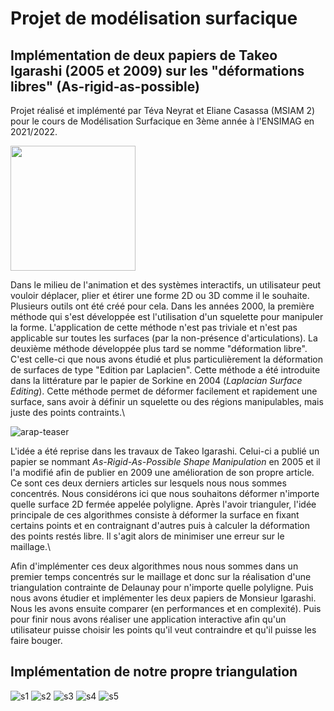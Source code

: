 # Projet de modélisation surfacique
## Implémentation de deux papiers de Takeo Igarashi (2005 et 2009) sur les "déformations libres" (As-rigid-as-possible)

Projet réalisé et implémenté par Téva Neyrat et Eliane Casassa (MSIAM 2) pour le cours de Modélisation Surfacique en 3ème année à l'ENSIMAG en 2021/2022.

<img src="https://github.com/ElianeCasassa/Modelisation-surfacique/assets/105204079/11d54984-c7fc-49a8-8e87-634c385a2389" width="200" height="200" />


Dans le milieu de l'animation et des systèmes interactifs, un utilisateur peut vouloir déplacer, plier et étirer une forme 2D ou 3D comme il le souhaite. Plusieurs outils ont été créé pour cela. Dans les années 2000, la première méthode qui s'est développée est l'utilisation d'un squelette pour manipuler la forme. L'application de cette méthode n'est pas triviale et n'est pas applicable sur toutes les surfaces (par la non-présence d'articulations). La deuxième méthode développée plus tard se nomme "déformation libre". C'est celle-ci que nous avons étudié et plus particulièrement la déformation de surfaces de type "Edition par Laplacien". Cette méthode a été introduite dans la littérature par le papier de Sorkine en 2004 (*Laplacian Surface Editing*). Cette méthode permet de déformer facilement et rapidement une surface, sans avoir à définir un squelette ou des régions manipulables, mais juste des points contraints.\\


![arap-teaser](https://github.com/ElianeCasassa/Modelisation-surfacique/assets/105204079/2e690143-6b8a-48d2-b182-8f8cc0221c01)

L'idée a été reprise dans les travaux de Takeo Igarashi. Celui-ci a publié un papier se nommant *As-Rigid-As-Possible Shape Manipulation* en 2005 et il l'a modifié afin de publier en 2009 une amélioration de son propre article. Ce sont ces deux derniers articles sur lesquels nous nous sommes concentrés. Nous considérons ici que nous souhaitons déformer n'importe quelle surface 2D fermée appelée polyligne. Après l'avoir trianguler, l'idée principale de ces algorithmes consiste à déformer la surface en fixant certains points et en contraignant d'autres puis à calculer la déformation des points restés libre. Il s'agit alors de minimiser une erreur sur le maillage.\\

Afin d'implémenter ces deux algorithmes nous nous sommes dans un premier temps concentrés sur le maillage et donc sur la réalisation d'une triangulation contrainte de Delaunay pour n'importe quelle polyligne. Puis nous avons étudier et implémenter les deux papiers de Monsieur Igarashi. Nous les avons ensuite comparer (en performances et en complexité). Puis pour finir nous avons réaliser une application interactive afin qu'un utilisateur puisse choisir les points qu'il veut contraindre et qu'il puisse les faire bouger.

## Implémentation de notre propre triangulation

![s1](https://github.com/ElianeCasassa/Modelisation-surfacique/assets/105204079/183131ed-0d54-4de6-aae4-64f7094c3d2a)
![s2](https://github.com/ElianeCasassa/Modelisation-surfacique/assets/105204079/3c4dc820-1090-43a7-a0b8-14f436b28b63)
![s3](https://github.com/ElianeCasassa/Modelisation-surfacique/assets/105204079/42ac44a0-2316-4af0-bc8f-b8d58bf50052)
![s4](https://github.com/ElianeCasassa/Modelisation-surfacique/assets/105204079/60b470b8-5bc7-41eb-8efd-bf1bac5bb644)
![s5](https://github.com/ElianeCasassa/Modelisation-surfacique/assets/105204079/fba42c72-a58f-4e93-ada6-67beb173d800)

